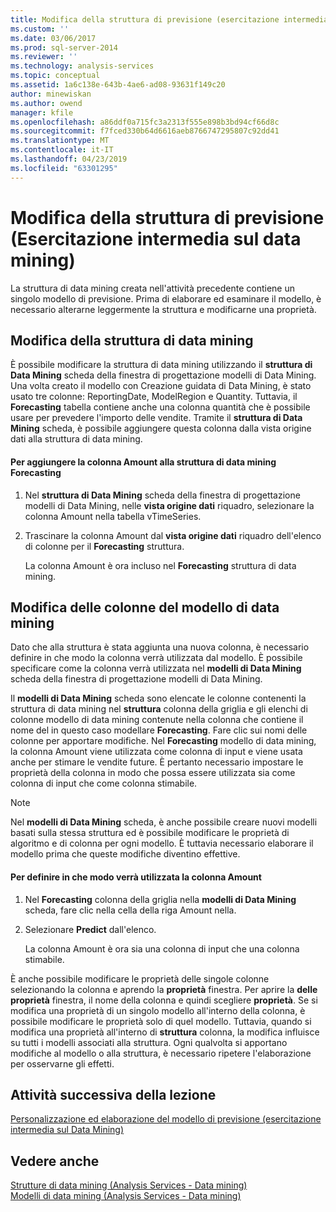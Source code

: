 ```yaml
---
title: Modifica della struttura di previsione (esercitazione intermedia di Data Mining) | Microsoft Docs
ms.custom: ''
ms.date: 03/06/2017
ms.prod: sql-server-2014
ms.reviewer: ''
ms.technology: analysis-services
ms.topic: conceptual
ms.assetid: 1a6c138e-643b-4ae6-ad08-93631f149c20
author: minewiskan
ms.author: owend
manager: kfile
ms.openlocfilehash: a86ddf0a715fc3a2313f555e898b3bd94cf66d8c
ms.sourcegitcommit: f7fced330b64d6616aeb8766747295807c92dd41
ms.translationtype: MT
ms.contentlocale: it-IT
ms.lasthandoff: 04/23/2019
ms.locfileid: "63301295"
---
```

# <a name="modifying-the-forecasting-structure-intermediate-data-mining-tutorial"></a>Modifica della struttura di previsione (Esercitazione intermedia sul data mining)
  La struttura di data mining creata nell'attività precedente contiene un singolo modello di previsione. Prima di elaborare ed esaminare il modello, è necessario alterarne leggermente la struttura e modificarne una proprietà.  
  
## <a name="modifying-the-mining-structure"></a>Modifica della struttura di data mining  
 È possibile modificare la struttura di data mining utilizzando il **struttura di Data Mining** scheda della finestra di progettazione modelli di Data Mining. Una volta creato il modello con Creazione guidata di Data Mining, è stato usato tre colonne: ReportingDate, ModelRegion e Quantity. Tuttavia, il **Forecasting** tabella contiene anche una colonna quantità che è possibile usare per prevedere l'importo delle vendite. Tramite il **struttura di Data Mining** scheda, è possibile aggiungere questa colonna dalla vista origine dati alla struttura di data mining.  
  
#### <a name="to-add-the-amount-column-to-the-forecasting-mining-structure"></a>Per aggiungere la colonna Amount alla struttura di data mining Forecasting  
  
1.  Nel **struttura di Data Mining** scheda della finestra di progettazione modelli di Data Mining, nelle **vista origine dati** riquadro, selezionare la colonna Amount nella tabella vTimeSeries.  
  
2.  Trascinare la colonna Amount dal **vista origine dati** riquadro dell'elenco di colonne per il **Forecasting** struttura.  
  
     La colonna Amount è ora incluso nel **Forecasting** struttura di data mining.  
  
## <a name="modifying-the-columns-in-the-mining-model"></a>Modifica delle colonne del modello di data mining  
 Dato che alla struttura è stata aggiunta una nuova colonna, è necessario definire in che modo la colonna verrà utilizzata dal modello. È possibile specificare come la colonna verrà utilizzata nel **modelli di Data Mining** scheda della finestra di progettazione modelli di Data Mining.  
  
 Il **modelli di Data Mining** scheda sono elencate le colonne contenenti la struttura di data mining nel **struttura** colonna della griglia e gli elenchi di colonne modello di data mining contenute nella colonna che contiene il nome del in questo caso modellare **Forecasting**. Fare clic sui nomi delle colonne per apportare modifiche. Nel **Forecasting** modello di data mining, la colonna Amount viene utilizzata come colonna di input e viene usata anche per stimare le vendite future. È pertanto necessario impostare le proprietà della colonna in modo che possa essere utilizzata sia come colonna di input che come colonna stimabile.  
  
> [!NOTE]  
>  Nel **modelli di Data Mining** scheda, è anche possibile creare nuovi modelli basati sulla stessa struttura ed è possibile modificare le proprietà di algoritmo e di colonna per ogni modello. È tuttavia necessario elaborare il modello prima che queste modifiche diventino effettive.  
  
#### <a name="to-define-how-the-amount-column-will-be-used"></a>Per definire in che modo verrà utilizzata la colonna Amount  
  
1.  Nel **Forecasting** colonna della griglia nella **modelli di Data Mining** scheda, fare clic nella cella della riga Amount nella.  
  
2.  Selezionare **Predict** dall'elenco.  
  
     La colonna Amount è ora sia una colonna di input che una colonna stimabile.  
  
 È anche possibile modificare le proprietà delle singole colonne selezionando la colonna e aprendo la **proprietà** finestra. Per aprire la **delle proprietà** finestra, il nome della colonna e quindi scegliere **proprietà**. Se si modifica una proprietà di un singolo modello all'interno della colonna, è possibile modificare le proprietà solo di quel modello. Tuttavia, quando si modifica una proprietà all'interno di **struttura** colonna, la modifica influisce su tutti i modelli associati alla struttura. Ogni qualvolta si apportano modifiche al modello o alla struttura, è necessario ripetere l'elaborazione per osservarne gli effetti.  
  
## <a name="next-task-in-lesson"></a>Attività successiva della lezione  
 [Personalizzazione ed elaborazione del modello di previsione &#40;esercitazione intermedia sul Data Mining&#41;](../../2014/tutorials/customize-process-forecasting-model-intermediate-data-mining-tutorial.md)  
  
## <a name="see-also"></a>Vedere anche  
 [Strutture di data mining &#40;Analysis Services - Data mining&#41;](../../2014/analysis-services/data-mining/mining-structures-analysis-services-data-mining.md)   
 [Modelli di data mining &#40;Analysis Services - Data mining&#41;](../../2014/analysis-services/data-mining/mining-models-analysis-services-data-mining.md)  
  
  
